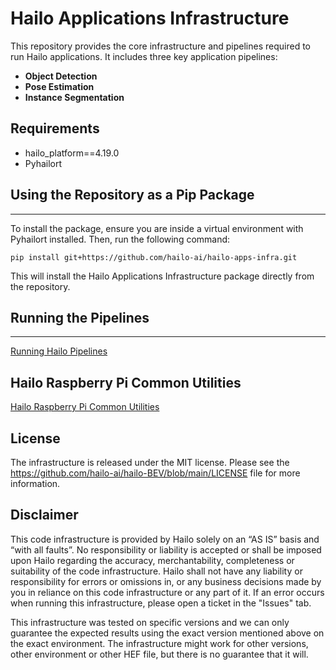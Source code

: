 # Hailo Applications Infrastructure

This repository provides the core infrastructure and pipelines required to run Hailo applications. It includes three key application pipelines:
- **Object Detection**
- **Pose Estimation**
- **Instance Segmentation**

Requirements
------------

- hailo_platform==4.19.0
- Pyhailort

## Using the Repository as a Pip Package
-----------------------------
To install the package, ensure you are inside a virtual environment with Pyhailort installed. Then, run the following command:
```shell script
pip install git+https://github.com/hailo-ai/hailo-apps-infra.git
```
This will install the Hailo Applications Infrastructure package directly from the repository.


## Running the Pipelines
--------------------
[Running Hailo Pipelines](https://github.com/hailo-ai/hailo-rpi5-examples/blob/main/doc/basic-pipelines.md)

## Hailo Raspberry Pi Common Utilities
[Hailo Raspberry Pi Common Utilities](https://github.com/hailo-ai/hailo-apps-infra/blob/master/doc/development_guide.md)

License
----------
The infrastructure is released under the MIT license. Please see the https://github.com/hailo-ai/hailo-BEV/blob/main/LICENSE file for more information.


Disclaimer
----------
This code infrastructure is provided by Hailo solely on an “AS IS” basis and “with all faults”. No responsibility or liability is accepted or shall be imposed upon Hailo regarding the accuracy, merchantability, completeness or suitability of the code infrastructure. Hailo shall not have any liability or responsibility for errors or omissions in, or any business decisions made by you in reliance on this code infrastructure or any part of it. If an error occurs when running this infrastructure, please open a ticket in the "Issues" tab.

This infrastructure was tested on specific versions and we can only guarantee the expected results using the exact version mentioned above on the exact environment. The infrastructure might work for other versions, other environment or other HEF file, but there is no guarantee that it will.